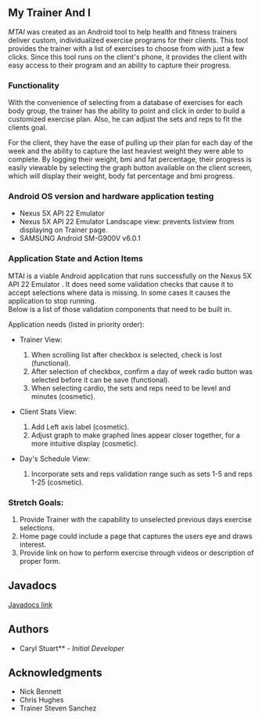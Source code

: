 ## My Trainer And I 

_MTAI_ was created as an Android tool to help health and fitness trainers deliver custom, individualized exercise programs for their clients.  This tool provides the trainer with a list of exercises to choose from with just a few clicks.  Since this tool runs
on the client's phone, it provides the client with easy access to their program and an ability to capture their progress.

### Functionality

With the convenience of selecting from a database of exercises for each body group, the trainer has the ability to point and click in 
order to build a customized exercise plan.  Also, he can adjust the sets and reps to fit the clients goal.  

For the client, they have the ease of pulling up their plan for each day of the week and the ability to capture the last heaviest 
weight they were able to complete.  By logging their weight, bmi and fat percentage, their progress is easily 
viewable by selecting the graph button available on the client screen, which will display their weight, body fat percentage and 
bmi progress.

### Android OS version and hardware application testing
* Nexus 5X API 22 Emulator
* Nexus 5X API 22 Emulator Landscape view: prevents listview from displaying on Trainer page.
* SAMSUNG Android SM-G900V v6.0.1
  
### Application State and Action Items

MTAI is a viable Android application that runs successfully on the Nexus 5X API 22 Emulator .  It does need some validation 
checks that cause it to accept selections where data is missing.  In some cases it causes the application to stop running.  
Below is a list of those validation components that need to be built in.

Application needs (listed in priority order):

* Trainer View:
  1) When scrolling list after checkbox is selected, check is lost (functional).
  2) After selection of checkbox, confirm a day of week radio button was selected before it can be save (functional).
  3) When selecting cardio, the sets and reps need to be level and minutes (cosmetic).
  
* Client Stats View:
  1) Add Left axis label (cosmetic).
  2) Adjust graph to make graphed lines appear closer together, for a more intuitive display (cosmetic).   
  
* Day's Schedule View:
  1) Incorporate sets and reps validation range such as sets 1-5 and reps 1-25 (cosmetic). 

### Stretch Goals:
1) Provide Trainer with the capability to unselected previous days exercise selections.
2) Home page could include a page that captures the users eye and draws interest.
3) Provide link on how to perform exercise through videos or description of proper form.

## Javadocs
[Javadocs link](docs)

## Authors

* Caryl Stuart** - *Initial Developer* 

## Acknowledgments

* Nick Bennett
* Chris Hughes
* Trainer Steven Sanchez 
